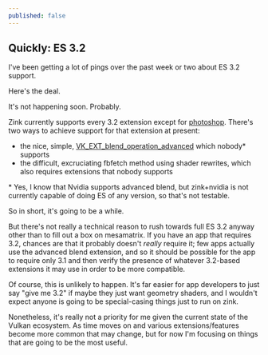 ```yaml
---
published: false
---
```

## Quickly: ES 3.2

I've been getting a lot of pings over the past week or two about ES 3.2 support.

Here's the deal.

It's not happening soon. Probably.

Zink currently supports every 3.2 extension except for [photoshop](https://www.khronos.org/registry/OpenGL/extensions/KHR/KHR_blend_equation_advanced.txt). There's two ways to achieve support for that extension at present:
* the nice, simple, [VK_EXT_blend_operation_advanced](https://www.khronos.org/registry/vulkan/specs/1.2-extensions/man/html/VK_EXT_blend_operation_advanced.html) which nobody* supports
* the difficult, excruciating fbfetch method using shader rewrites, which also requires extensions that nobody supports

\* Yes, I know that Nvidia supports advanced blend, but zink+nvidia is not currently capable of doing ES of any version, so that's not testable.

So in short, it's going to be a while.

But there's not really a technical reason to rush towards full ES 3.2 anyway other than to fill out a box on mesamatrix. If you have an app that requires 3.2, chances are that it probably doesn't *really* require it; few apps actually use the advanced blend extension, and so it should be possible for the app to require only 3.1 and then verify the presence of whatever 3.2-based extensions it may use in order to be more compatible.

Of course, this is unlikely to happen. It's far easier for app developers to just say "give me 3.2" if maybe they just want geometry shaders, and I wouldn't expect anyone is going to be special-casing things just to run on zink.

Nonetheless, it's really not a priority for me given the current state of the Vulkan ecosystem. As time moves on and various extensions/features become more common that may change, but for now I'm focusing on things that are going to be the most useful.
